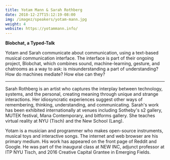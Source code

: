 ```yaml
---
title: Yotam Mann & Sarah Rothberg
date: 2018-12-27T15:12:19-08:00
img: /imagez/speakers/yotam-mann.jpg
weight: 4
website: https://yotammann.info/
---
```


**Blobchat, a Typed-Talk**

Yotam and Sarah communicate about communication, using a text-based musical communication interface. The interface is part of their ongoing project, Blobchat, which combines sound, machine-learning, gesture, and chatrooms as a way to ask: is misunderstanding a part of understanding? How do machines mediate? How else can they?


<hr>

Sarah Rothberg is an artist who captures the interplay between technology, systems, and the personal, creating meaning through unique and strange interactions. Her idiosyncratic experiences suggest other ways of remembering, thinking, understanding, and communicating. Sarah's work has been exhibited internationally at venues including Sotheby's s2 gallery, MUTEK festival, Mana Contemporary, and bitforms gallery. She teaches virtual reality at NYU (Tisch) and the New School (Lang).

Yotam is a musician and programmer who makes open-source instruments, musical toys and interactive songs. The internet and web browser are his primary medium. His work has appeared on the front page of Reddit and Google. He was part of the inaugural class at NEW INC, adjunct professor at ITP NYU Tisch, and 2016 Creative Capital Grantee in Emerging Fields.



